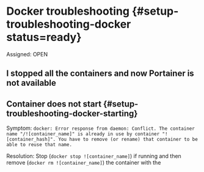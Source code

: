 # Docker troubleshooting {#setup-troubleshooting-docker status=ready}

Assigned: OPEN



## I stopped all the containers and now Portainer is not available


## Container does not start  {#setup-troubleshooting-docker-starting}

Symptom: `docker: Error response from daemon: Conflict. The container name "/![container_name]" is already in use by container "![container_hash]". You have to remove (or rename) that container to be able to reuse that name.`

Resolution: Stop (`docker stop ![container_name]`) if running and then remove (`docker rm ![container_name]`) the container with the  

